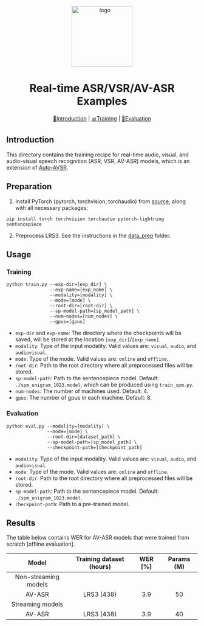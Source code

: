 <p align="center"><img width="160" src="https://download.pytorch.org/torchaudio/doc-assets/avsr/lip_white.png" alt="logo"></p>
<h1 align="center">Real-time ASR/VSR/AV-ASR Examples</h1>

<div align="center">

[📘Introduction](#introduction) |
[📊Training](#Training) |
[🔮Evaluation](#Evaluation)
</div>

## Introduction

This directory contains the training recipe for real-time audio, visual, and audio-visual speech recognition (ASR, VSR, AV-ASR) models, which is an extension of [Auto-AVSR](https://arxiv.org/abs/2303.14307).

## Preparation

1. Install PyTorch (pytorch, torchvision, torchaudio) from [source](https://pytorch.org/get-started/), along with all necessary packages:

```Shell
pip install torch torchvision torchaudio pytorch-lightning sentencepiece
```

2. Preprocess LRS3. See the instructions in the [data_prep](./data_prep) folder.

## Usage

### Training

```Shell
python train.py --exp-dir=[exp_dir] \
                --exp-name=[exp_name] \
                --modality=[modality] \
                --mode=[mode] \
                --root-dir=[root-dir] \
                --sp-model-path=[sp_model_path] \
                --num-nodes=[num_nodes] \
                --gpus=[gpus]
```

- `exp-dir` and `exp-name`: The directory where the checkpoints will be saved, will be stored at the location `[exp_dir]`/`[exp_name]`.
- `modality`: Type of the input modality. Valid values are: `visual`, `audio`, and `audiovisual`.
- `mode`: Type of the mode. Valid values are: `online` and `offline`.
- `root-dir`: Path to the root directory where all preprocessed files will be stored.
- `sp-model-path`: Path to the sentencepiece model. Default: `./spm_unigram_1023.model`, which can be produced using `train_spm.py`.
- `num-nodes`: The number of machines used. Default: 4.
- `gpus`: The number of gpus in each machine. Default: 8.

### Evaluation

```Shell
python eval.py --modality=[modality] \
               --mode=[mode] \
               --root-dir=[dataset_path] \
               --sp-model-path=[sp_model_path] \
               --checkpoint-path=[checkpoint_path]
```

- `modality`: Type of the input modality. Valid values are: `visual`, `audio`, and `audiovisual`.
- `mode`: Type of the mode. Valid values are: `online` and `offline`.
- `root-dir`: Path to the root directory where all preprocessed files will be stored.
- `sp-model-path`: Path to the sentencepiece model. Default: `./spm_unigram_1023.model`.
- `checkpoint-path`: Path to a pre-trained model.

## Results

The table below contains WER for AV-ASR models that were trained from scratch [offline evaluation].

|         Model        | Training dataset (hours) | WER [%] | Params (M) |
|:--------------------:|:------------------------:|:-------:|:----------:|
| Non-streaming models |                          |         |            |
|        AV-ASR        |        LRS3 (438)        |   3.9   |     50     |
|  Streaming models    |                          |         |            |
|        AV-ASR        |        LRS3 (438)        |   3.9   |     40     |
